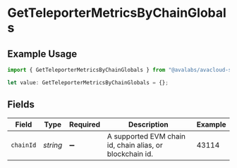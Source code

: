# GetTeleporterMetricsByChainGlobals

## Example Usage

```typescript
import { GetTeleporterMetricsByChainGlobals } from "@avalabs/avacloud-sdk/models/operations";

let value: GetTeleporterMetricsByChainGlobals = {};
```

## Fields

| Field                                                    | Type                                                     | Required                                                 | Description                                              | Example                                                  |
| -------------------------------------------------------- | -------------------------------------------------------- | -------------------------------------------------------- | -------------------------------------------------------- | -------------------------------------------------------- |
| `chainId`                                                | *string*                                                 | :heavy_minus_sign:                                       | A supported EVM chain id, chain alias, or blockchain id. | 43114                                                    |
